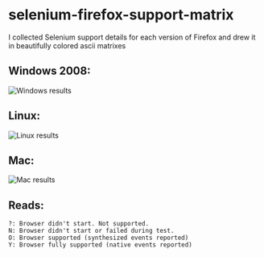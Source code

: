 selenium-firefox-support-matrix
===============================

I collected Selenium support details for each version of Firefox and drew it in
beautifully colored ascii matrixes

Windows 2008:
------------
![Windows results](https://www.evernote.com/shard/s35/sh/74567dac-e10d-4a69-91b8-c2280e050223/ffd9f2bc8a0a40818ed3a90734f0fe79/deep/0/1.%20work%20(sh).png)

Linux:
-----
![Linux results](https://www.evernote.com/shard/s35/sh/e2a86b28-686f-4af7-a35c-404279a6677b/a0eb40281e36660610c09fbd2660a4bf/deep/0/1.%20work%20(tmux).png)

Mac:
---
![Mac results](https://www.evernote.com/shard/s35/sh/e45fef8c-0a40-4db5-911d-5e2ef64c8ae3/a9d3d4542b815d1436271b629e0803d6/deep/0/1.%20work%20(sh).png)

Reads:
-----
```
?: Browser didn't start. Not supported.
N: Browser didn't start or failed during test.
O: Browser supported (synthesized events reported)
Y: Browser fully supported (native events reported)
```

